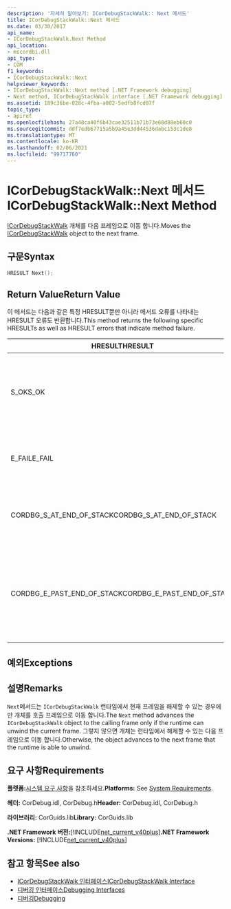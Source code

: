 ```yaml
---
description: '자세히 알아보기: ICorDebugStackWalk:: Next 메서드'
title: ICorDebugStackWalk::Next 메서드
ms.date: 03/30/2017
api_name:
- ICorDebugStackWalk.Next Method
api_location:
- mscordbi.dll
api_type:
- COM
f1_keywords:
- ICorDebugStackWalk::Next
helpviewer_keywords:
- ICorDebugStackWalk::Next method [.NET Framework debugging]
- Next method, ICorDebugStackWalk interface [.NET Framework debugging]
ms.assetid: 189c36be-028c-4fba-a002-5edfb8fcd07f
topic_type:
- apiref
ms.openlocfilehash: 27a48ca40f6b43cae32511b71b73e68d88eb60c0
ms.sourcegitcommit: ddf7edb67715a5b9a45e3dd44536dabc153c1de0
ms.translationtype: MT
ms.contentlocale: ko-KR
ms.lasthandoff: 02/06/2021
ms.locfileid: "99717760"
---
```

# <a name="icordebugstackwalknext-method"></a><span data-ttu-id="f6b99-103">ICorDebugStackWalk::Next 메서드</span><span class="sxs-lookup"><span data-stu-id="f6b99-103">ICorDebugStackWalk::Next Method</span></span>

<span data-ttu-id="f6b99-104">[ICorDebugStackWalk](icordebugstackwalk-interface.md) 개체를 다음 프레임으로 이동 합니다.</span><span class="sxs-lookup"><span data-stu-id="f6b99-104">Moves the [ICorDebugStackWalk](icordebugstackwalk-interface.md) object to the next frame.</span></span>  
  
## <a name="syntax"></a><span data-ttu-id="f6b99-105">구문</span><span class="sxs-lookup"><span data-stu-id="f6b99-105">Syntax</span></span>  
  
```cpp  
HRESULT Next();  
```  
  
## <a name="return-value"></a><span data-ttu-id="f6b99-106">Return Value</span><span class="sxs-lookup"><span data-stu-id="f6b99-106">Return Value</span></span>  

 <span data-ttu-id="f6b99-107">이 메서드는 다음과 같은 특정 HRESULT뿐만 아니라 메서드 오류를 나타내는 HRESULT 오류도 반환합니다.</span><span class="sxs-lookup"><span data-stu-id="f6b99-107">This method returns the following specific HRESULTs as well as HRESULT errors that indicate method failure.</span></span>  
  
|<span data-ttu-id="f6b99-108">HRESULT</span><span class="sxs-lookup"><span data-stu-id="f6b99-108">HRESULT</span></span>|<span data-ttu-id="f6b99-109">설명</span><span class="sxs-lookup"><span data-stu-id="f6b99-109">Description</span></span>|  
|-------------|-----------------|  
|<span data-ttu-id="f6b99-110">S_OK</span><span class="sxs-lookup"><span data-stu-id="f6b99-110">S_OK</span></span>|<span data-ttu-id="f6b99-111">런타임이 다음 프레임으로 성공적으로 해제 되었습니다 (설명 참조).</span><span class="sxs-lookup"><span data-stu-id="f6b99-111">The runtime successfully unwound to the next frame (see Remarks).</span></span>|  
|<span data-ttu-id="f6b99-112">E_FAIL</span><span class="sxs-lookup"><span data-stu-id="f6b99-112">E_FAIL</span></span>|<span data-ttu-id="f6b99-113">`ICorDebugStackWalk`개체를 고급으로 설정할 수 없습니다.</span><span class="sxs-lookup"><span data-stu-id="f6b99-113">The `ICorDebugStackWalk` object could not be advanced.</span></span>|  
|<span data-ttu-id="f6b99-114">CORDBG_S_AT_END_OF_STACK</span><span class="sxs-lookup"><span data-stu-id="f6b99-114">CORDBG_S_AT_END_OF_STACK</span></span>|<span data-ttu-id="f6b99-115">이 해제의 결과로 스택의 끝에 도달 했습니다.</span><span class="sxs-lookup"><span data-stu-id="f6b99-115">The end of the stack was reached as a result of this unwind.</span></span>|  
|<span data-ttu-id="f6b99-116">CORDBG_E_PAST_END_OF_STACK</span><span class="sxs-lookup"><span data-stu-id="f6b99-116">CORDBG_E_PAST_END_OF_STACK</span></span>|<span data-ttu-id="f6b99-117">프레임 포인터가 이미 스택의 끝에 있습니다. 따라서 추가 프레임에는 액세스할 수 없습니다.</span><span class="sxs-lookup"><span data-stu-id="f6b99-117">The frame pointer is already at the end of the stack; therefore, no additional frames can be accessed.</span></span>|  
  
## <a name="exceptions"></a><span data-ttu-id="f6b99-118">예외</span><span class="sxs-lookup"><span data-stu-id="f6b99-118">Exceptions</span></span>  
  
## <a name="remarks"></a><span data-ttu-id="f6b99-119">설명</span><span class="sxs-lookup"><span data-stu-id="f6b99-119">Remarks</span></span>  

 <span data-ttu-id="f6b99-120">`Next`메서드는 `ICorDebugStackWalk` 런타임에서 현재 프레임을 해제할 수 있는 경우에만 개체를 호출 프레임으로 이동 합니다.</span><span class="sxs-lookup"><span data-stu-id="f6b99-120">The `Next` method advances the `ICorDebugStackWalk` object to the calling frame only if the runtime can unwind the current frame.</span></span> <span data-ttu-id="f6b99-121">그렇지 않으면 개체는 런타임에서 해제할 수 있는 다음 프레임으로 이동 합니다.</span><span class="sxs-lookup"><span data-stu-id="f6b99-121">Otherwise, the object advances to the next frame that the runtime is able to unwind.</span></span>  
  
## <a name="requirements"></a><span data-ttu-id="f6b99-122">요구 사항</span><span class="sxs-lookup"><span data-stu-id="f6b99-122">Requirements</span></span>  

 <span data-ttu-id="f6b99-123">**플랫폼:**[시스템 요구 사항](../../get-started/system-requirements.md)을 참조하세요.</span><span class="sxs-lookup"><span data-stu-id="f6b99-123">**Platforms:** See [System Requirements](../../get-started/system-requirements.md).</span></span>  
  
 <span data-ttu-id="f6b99-124">**헤더:** CorDebug.idl, CorDebug.h</span><span class="sxs-lookup"><span data-stu-id="f6b99-124">**Header:** CorDebug.idl, CorDebug.h</span></span>  
  
 <span data-ttu-id="f6b99-125">**라이브러리:** CorGuids.lib</span><span class="sxs-lookup"><span data-stu-id="f6b99-125">**Library:** CorGuids.lib</span></span>  
  
 <span data-ttu-id="f6b99-126">**.NET Framework 버전:**[!INCLUDE[net_current_v40plus](../../../../includes/net-current-v40plus-md.md)]</span><span class="sxs-lookup"><span data-stu-id="f6b99-126">**.NET Framework Versions:** [!INCLUDE[net_current_v40plus](../../../../includes/net-current-v40plus-md.md)]</span></span>  
  
## <a name="see-also"></a><span data-ttu-id="f6b99-127">참고 항목</span><span class="sxs-lookup"><span data-stu-id="f6b99-127">See also</span></span>

- [<span data-ttu-id="f6b99-128">ICorDebugStackWalk 인터페이스</span><span class="sxs-lookup"><span data-stu-id="f6b99-128">ICorDebugStackWalk Interface</span></span>](icordebugstackwalk-interface.md)
- [<span data-ttu-id="f6b99-129">디버깅 인터페이스</span><span class="sxs-lookup"><span data-stu-id="f6b99-129">Debugging Interfaces</span></span>](debugging-interfaces.md)
- [<span data-ttu-id="f6b99-130">디버깅</span><span class="sxs-lookup"><span data-stu-id="f6b99-130">Debugging</span></span>](index.md)
